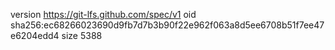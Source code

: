 version https://git-lfs.github.com/spec/v1
oid sha256:ec68266023690d9fb7d7b3b90f22e962f063a8d5ee6708b51f7ee47e6204edd4
size 5388
